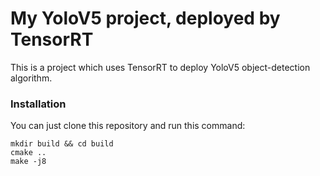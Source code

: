 # My YoloV5 project, deployed by TensorRT

This is a project which uses TensorRT to deploy YoloV5 object-detection algorithm.

### Installation
You can just clone this repository and run this command:
```Shell
mkdir build && cd build
cmake ..
make -j8
```
